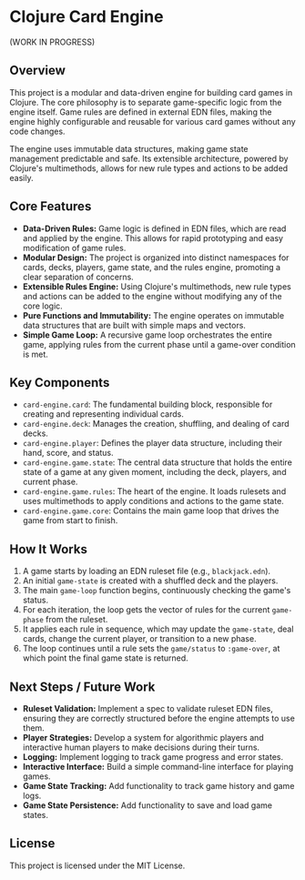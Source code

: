 # Clojure Card Engine

(WORK IN PROGRESS)

## Overview

This project is a modular and data-driven engine for building card games in Clojure. The core philosophy is to separate game-specific logic from the engine itself. Game rules are defined in external EDN files, making the engine highly configurable and reusable for various card games without any code changes.

The engine uses immutable data structures, making game state management predictable and safe. Its extensible architecture, powered by Clojure's multimethods, allows for new rule types and actions to be added easily.

## Core Features

* **Data-Driven Rules:** Game logic is defined in EDN files, which are read and applied by the engine. This allows for rapid prototyping and easy modification of game rules.
* **Modular Design:** The project is organized into distinct namespaces for cards, decks, players, game state, and the rules engine, promoting a clear separation of concerns.
* **Extensible Rules Engine:** Using Clojure's multimethods, new rule types and actions can be added to the engine without modifying any of the core logic.
* **Pure Functions and Immutability:** The engine operates on immutable data structures that are built with simple maps and vectors.
* **Simple Game Loop:** A recursive game loop orchestrates the entire game, applying rules from the current phase until a game-over condition is met.

## Key Components

* `card-engine.card`: The fundamental building block, responsible for creating and representing individual cards.
* `card-engine.deck`: Manages the creation, shuffling, and dealing of card decks.
* `card-engine.player`: Defines the player data structure, including their hand, score, and status.
* `card-engine.game.state`: The central data structure that holds the entire state of a game at any given moment, including the deck, players, and current phase.
* `card-engine.game.rules`: The heart of the engine. It loads rulesets and uses multimethods to apply conditions and actions to the game state.
* `card-engine.game.core`: Contains the main game loop that drives the game from start to finish.

## How It Works

1.  A game starts by loading an EDN ruleset file (e.g., `blackjack.edn`).
2.  An initial `game-state` is created with a shuffled deck and the players.
3.  The main `game-loop` function begins, continuously checking the game's status.
4.  For each iteration, the loop gets the vector of rules for the current `game-phase` from the ruleset.
5.  It applies each rule in sequence, which may update the `game-state`, deal cards, change the current player, or transition to a new phase.
6.  The loop continues until a rule sets the `game/status` to `:game-over`, at which point the final game state is returned.

## Next Steps / Future Work

* **Ruleset Validation:** Implement a spec to validate ruleset EDN files, ensuring they are correctly structured before the engine attempts to use them.
* **Player Strategies:** Develop a system for algorithmic players and interactive human players to make decisions during their turns.
* **Logging:** Implement logging to track game progress and error states.
* **Interactive Interface:** Build a simple command-line interface for playing games.
* **Game State Tracking:** Add functionality to track game history and game logs.
* **Game State Persistence:** Add functionality to save and load game states.

## License

This project is licensed under the MIT License.

